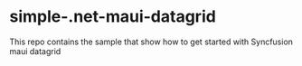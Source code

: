 # simple-.net-maui-datagrid
This repo contains the sample that show how to get started with Syncfusion maui datagrid
